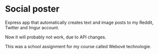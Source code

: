 # Social poster
Express app that automatically creates text and image posts to my Reddit, Twitter and Imgur account.

Now it will probably not work, due to API changes.

This was a school assignment for my course called Webové technologie.
